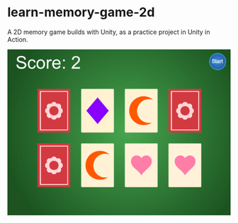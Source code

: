 # learn-memory-game-2d

A 2D memory game builds with Unity, as a practice project in Unity in Action.

![](media/14873201448900.png)